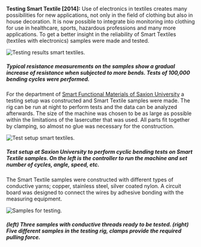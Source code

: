 **Testing Smart Textile [2014]:** Use of electronics in textiles creates many possibilities for new applications, not only in the field of clothing but also in house decoration. It is now possible to integrate bio monitoring into clothing for use in healthcare, sports, hazardous professions and many more applications. To get a better insight in the reliability of Smart Textiles (textiles with electronics) samples were made and tested.

![Testing results smart textiles.](img/work/testing_smart/testing_smart_results.jpg)
##### Typical resistance measurements on the samples show a gradual increase of resistance when subjected to more bends. Tests of 100,000 bending cycles were performed.

For the department of [Smart Functional Materials of Saxion University](https://www.saxion.nl/designentechnologie/site/over/lectoraten/smart/smartfunctionalmaterials_english/ "Smart Functional Materials website.") a testing setup was constructed and Smart Textile samples were made. The rig can be run at night to perform tests and the data can be analyzed afterwards. The size of the machine was chosen to be as large as possible within the limitations of the lasercutter that was used. All parts fit together by clamping, so almost no glue was necessary for the construction. 

![Test setup smart textiles.](img/work/testing_smart/testing_smart_setup.jpg)
##### Test setup at Saxion University to perform cyclic bending tests on Smart Textile samples. On the left is the controller to run the machine and set number of cycles, angle, speed, etc.

The Smart Textile samples were constructed with different types of conductive yarns; copper, stainless steel, silver coated nylon. A circuit board was designed to connect the wires by adhesive bonding with the measuring equipment.

![Samples for testing.](img/work/testing_smart/testing_smart_sample.jpg)
##### (left) Three samples with conductive threads ready to be tested. (right)  Five different samples in the testing rig, clamps provide the required pulling force.
